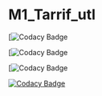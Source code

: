 # M1_Tarrif_utl




[![Codacy Badge](https://app.codiga.io/public/project/31086/M1_Tarrif_utl/dashboard)



[![Codacy Badge](https://api.codiga.io/project/31086/score/svg)



[![Codacy Badge](https://api.codiga.io/project/31086/status/svg)



[![Codacy Badge](https://app.codacy.com/project/badge/Grade/ce0dc36cf7eb4a37b292775bca62fafb)](https://www.codacy.com/gh/Harshavardhana0603/M1_Tarrif_utl/dashboard?utm_source=github.com&amp;utm_medium=referral&amp;utm_content=Harshavardhana0603/M1_Tarrif_utl&amp;utm_campaign=Badge_Grade)


